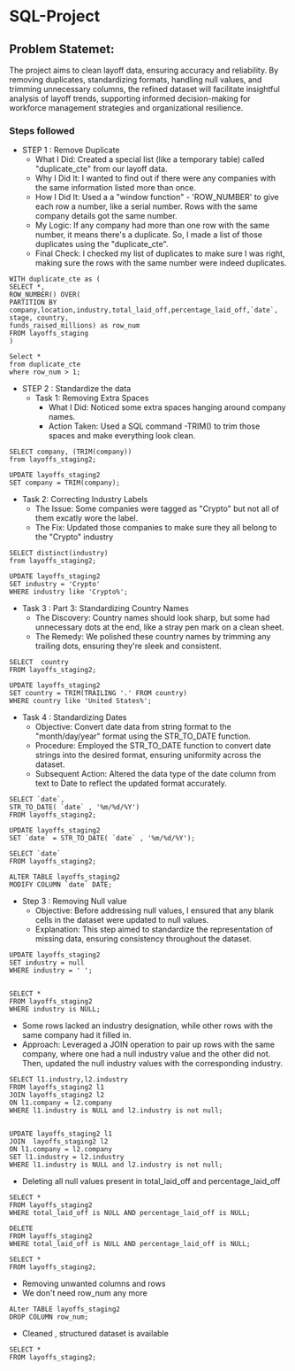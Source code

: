 # SQL-Project
## Problem Statemet: 
The project aims to clean layoff data, ensuring accuracy and reliability. By removing duplicates, standardizing formats, handling null values, and trimming unnecessary columns, the refined dataset will facilitate insightful analysis of layoff trends, supporting informed decision-making for workforce management strategies and organizational resilience.

### Steps followed 
- STEP 1 : Remove Duplicate
   - What I Did: Created a special list (like a temporary table) called "duplicate_cte" from our layoff data.
   - Why I Did It: I wanted to find out if there were any companies with the same information listed more than once.
   - How I Did It: Used a a "window function" - 'ROW_NUMBER' to give each row a number, like a serial number. Rows with the same company details got the same number.
   - My Logic: If any company had more than one row with the same number, it means there's a duplicate. So, I made a list of those duplicates using the "duplicate_cte".
   - Final Check: I checked my list of duplicates to make sure I was right, making sure the rows with the same number were indeed duplicates.
```
WITH duplicate_cte as (
SELECT *,
ROW_NUMBER() OVER(
PARTITION BY company,location,industry,total_laid_off,percentage_laid_off,`date`, stage, country,
funds_raised_millions) as row_num
FROM layoffs_staging
)

Select *
from duplicate_cte
where row_num > 1;
```
   
- STEP 2 : Standardize the data
  - Task 1: Removing Extra Spaces
    - What I Did: Noticed some extra spaces hanging around company names.
    - Action Taken: Used a  SQL command -TRIM() to trim those spaces and make everything look clean.
```
SELECT company, (TRIM(company))
from layoffs_staging2;

UPDATE layoffs_staging2
SET company = TRIM(company);
```
   - Task 2: Correcting Industry Labels
       - The Issue: Some companies were tagged as "Crypto" but not all of them excatly wore the label.
       - The Fix: Updated those companies to make sure they all  belong to the "Crypto" industry
```
SELECT distinct(industry)
from layoffs_staging2;

UPDATE layoffs_staging2
SET industry = 'Crypto'
WHERE industry like 'Crypto%';
```
  - Task 3 : Part 3: Standardizing Country Names
       - The Discovery: Country names should look sharp, but some had unnecessary dots at the end, like a stray pen mark on a clean sheet.
       - The Remedy: We polished these country names by trimming any trailing dots, ensuring they're sleek and consistent.
```
SELECT  country 
FROM layoffs_staging2;

UPDATE layoffs_staging2
SET country = TRIM(TRAILING '.' FROM country)
WHERE country like 'United States%';
```
  - Task 4 : Standardizing Dates
       - Objective: Convert date data from string format to the "month/day/year" format using the STR_TO_DATE function.
       - Procedure: Employed the STR_TO_DATE function to convert date strings into the desired format, ensuring uniformity across the dataset.
       - Subsequent Action: Altered the data type of the date column from text to Date to reflect the updated format accurately.
```
SELECT `date`,
STR_TO_DATE( `date` , '%m/%d/%Y')
FROM layoffs_staging2;

UPDATE layoffs_staging2
SET `date` = STR_TO_DATE( `date` , '%m/%d/%Y');

SELECT `date`
FROM layoffs_staging2;

ALTER TABLE layoffs_staging2
MODIFY COLUMN `date` DATE; 
```
- Step 3 : Removing Null value
   - Objective: Before addressing null values, I ensured that any blank cells in the dataset were updated to null values.
   - Explanation: This step aimed to standardize the representation of missing data, ensuring consistency throughout the dataset.
```
UPDATE layoffs_staging2
SET industry = null
WHERE industry = ' ';


SELECT * 
FROM layoffs_staging2
WHERE industry is NULL;
```
   - Some rows lacked an industry designation, while other rows with the same company had it filled in.
   - Approach: Leveraged a JOIN operation to pair up rows with the same company, where one had a null industry value and the other did not. Then, updated the null industry values with the corresponding industry.
```
SELECT l1.industry,l2.industry
FROM layoffs_staging2 l1
JOIN layoffs_staging2 l2
ON l1.company = l2.company
WHERE l1.industry is NULL and l2.industry is not null;


UPDATE layoffs_staging2 l1
JOIN  layoffs_staging2 l2
ON l1.company = l2.company
SET l1.industry = l2.industry
WHERE l1.industry is NULL and l2.industry is not null;
```
   - Deleting all null values present in total_laid_off and percentage_laid_off
```
SELECT *
FROM layoffs_staging2 
WHERE total_laid_off is NULL AND percentage_laid_off is NULL;

DELETE 
FROM layoffs_staging2 
WHERE total_laid_off is NULL AND percentage_laid_off is NULL;

SELECT *
FROM layoffs_staging2;
```
   - Removing unwanted columns and rows
   - We don't need row_num any more
```
ALter TABLE layoffs_staging2 
DROP COLUMN row_num;
```
   - Cleaned , structured dataset is available
```
SELECT *
FROM layoffs_staging2;
```
 


   
            
     
           
          






        
    



 
